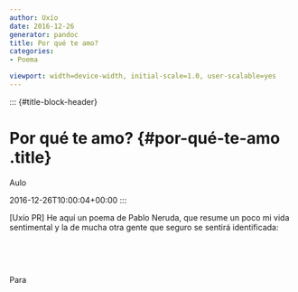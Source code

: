 ```yaml
---
author: Uxío
date: 2016-12-26
generator: pandoc
title: Por qué te amo?
categories:
- Poema

viewport: width=device-width, initial-scale=1.0, user-scalable=yes
---
```


::: {#title-block-header}
# Por qué te amo? {#por-qué-te-amo .title}

Aulo

2016-12-26T10:00:04+00:00
:::

\[Uxío PR\] He aquí un poema de Pablo Neruda, que resume un poco mi vida
sentimental y la de mucha otra gente que seguro se sentirá identificada:

 

 

Para
